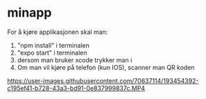 # minapp
For å kjøre applikasjonen skal man:

1. "npm install" i terminalen
2. "expo start" i terminalen
3. dersom man bruker xcode trykker man i
4. Om man vil kjøre på telefon (kun IOS), scanner man QR koden





https://user-images.githubusercontent.com/70637114/193454392-c195ef41-b728-43a3-bd91-0e837999837c.MP4

